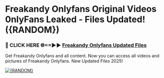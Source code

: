 # Freakandy Onlyfans Original Videos 0nlyFans Leaked - Files Updated! ({RANDOM})

<h3>🔴 CLICK HERE 🌐==►► <a href="https://betterlinks.top/A2PfLJ" rel="nofollow">Freakandy Onlyfans Updated Files</a></h3>

Get Freakandy Onlyfans and all content. Now you can access all videos and pictures of Freakandy Onlyfans. New Updated Files 2025!

[![{RANDOM}](https://i.imgur.com/ppqm5kG.gif)](https://betterlinks.top/A2PfLJ)